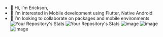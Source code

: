 - 👋 Hi, I’m Erickson,
- 👀 I’m interested in Mobile development using Flutter, Native Android
- 💞️ I’m looking to collaborate on packages and mobile environments
![Your Repository's Stats](https://github-readme-stats.vercel.app/api?username=EricksonMoura45&show_icons=true)
![Your Repository's Stats](https://github-readme-stats.vercel.app/api/top-langs/?username=EricksonMoura45&theme=blue-green)
![image]({https://img.shields.io/badge/Flutter-02569B?style=for-the-badge&logo=flutter&logoColor=white})
![image]({https://img.shields.io/badge/Spring_Boot-F2F4F9?style=for-the-badge&logo=spring-boot})
![image]({https://img.shields.io/badge/GIT-E44C30?style=for-the-badge&logo=git&logoColor=white})

<!---
EricksonMoura45/EricksonMoura45 is a ✨ special ✨ repository because its `README.md` (this file) appears on your GitHub profile.
You can click the Preview link to take a look at your changes.
--->
